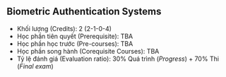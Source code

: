 ## Biometric Authentication Systems

- Khối lượng (Credits): 2 (2-1-0-4)
- Học phần tiên quyết (Prerequisite): TBA
- Học phần học trước (Pre-courses): TBA
- Học phần song hành (Corequisite Courses): TBA
- Tỷ lệ đánh giá (Evaluation ratio): 30% Quá trình (<i>Progress</i>) + 70% Thi (<i>Final exam</i>) 